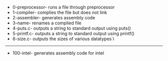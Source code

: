 - 0-preprocessor- runs a file through preprocessor
- 1-compiler- complies the file but does not link
- 2-assembler- generates assembly code
- 3-name- renames a complied file
- 4-puts.c- outputs a string to standard output using puts()
- 5-printf.c- outputs a string to standard output using printf()
- 6-size.c- outputs the sizes of various datatypes`i
---
- 100-intel- generates assembly code for intel

